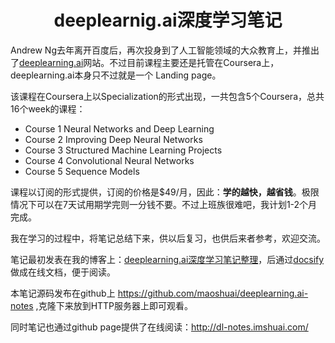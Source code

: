 
<h1  align="center">deeplearnig.ai深度学习笔记</h1>

Andrew Ng去年离开百度后，再次投身到了人工智能领域的大众教育上，并推出了[deeplearning.ai](http://www.deeplearning.ai)网站。不过目前课程主要还是托管在Coursera上，deeplearning.ai本身只不过就是一个 Landing page。

该课程在Coursera上以Specialization的形式出现，一共包含5个Coursera，总共16个week的课程：
* Course 1 Neural Networks and Deep Learning
* Course 2 Improving Deep Neural Networks 
* Course 3 Structured Machine Learning Projects 
* Course 4 Convolutional Neural Networks
* Course 5 Sequence Models 


课程以订阅的形式提供，订阅的价格是$49/月，因此：**学的越快，越省钱**。极限情况下可以在7天试用期学完则一分钱不要。不过上班族很难吧，我计划1-2个月完成。


我在学习的过程中，将笔记总结下来，供以后复习，也供后来者参考，欢迎交流。

笔记最初发表在我的博客上：[deeplearning.ai深度学习笔记整理](http://imshuai.com/tag/deeplearning-ai-notes/)，后通过[docsify](https://docsify.js.org/)做成在线文档，便于阅读。

本笔记源码发布在github上 https://github.com/maoshuai/deeplearning.ai-notes ,克隆下来放到HTTP服务器上即可观看。

同时笔记也通过github page提供了在线阅读：http://dl-notes.imshuai.com/






